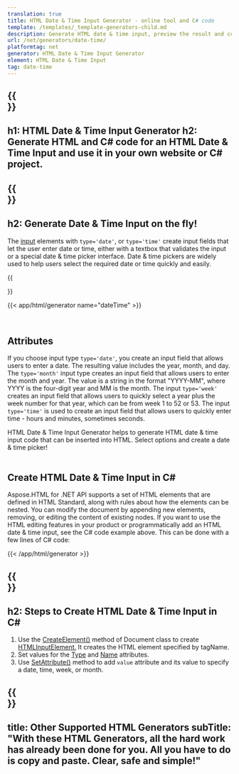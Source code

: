 ```yaml
---
translation: true
title: HTML Date & Time Input Generator - online tool and C# code
template: /templates/_template-generators-child.md
description: Generate HTML date & time input, preview the result and copy the generated HTML and C# code to your website.
url: /net/generators/date-time/
platformtag: net
generator: HTML Date & Time Input Generator
element: HTML Date & Time Input
tag: date-time
---
```


{{<section banner>}}
---
h1: HTML Date & Time Input Generator
h2: Generate HTML and C# code for an HTML Date & Time Input and use it in your own website or C# project.
---

{{<section overview>}}
---
h2: Generate Date & Time Input on the fly!
---

The [input](https://html.spec.whatwg.org/multipage/input.html#the-input-element) elements with `type='date'`, or `type='time'` create input fields that let the user enter date or time, either with a textbox that validates the input or a special date & time picker interface. Date & time pickers are widely used to help users select the required date or time quickly and easily.

{{<section plugin>}}

{{< app/html/generator name="dateTime" >}}

<br>
<h2> Attributes </h2>

If you choose input type `type='date'`, you create an input field that allows users to enter a date. The resulting value includes the year, month, and day.
The `type='month'` input type creates an input field that allows users to enter the month and year. The value is a string in the format "YYYY-MM", where YYYY is the four-digit year and MM is the month. The input `type='week'` creates an input field that allows users to quickly select a year plus the week number for that year, which can be from week 1 to 52 or 53. The input `type='time'` is used to create an input field that allows users to quickly enter time - hours and minutes, sometimes seconds.

HTML Date & Time Input Generator helps to generate HTML date & time input code that can be inserted into HTML. Select options and create a date & time picker!<br><br>

<h2> Create HTML Date & Time Input in C#</h2>

Aspose.HTML for .NET API supports a set of HTML elements that are defined in HTML Standard, along with rules about how the elements can be nested. You can modify the document by appending new elements, removing, or editing the content of existing nodes. If you want to use the HTML editing features in your product or programmatically add an HTML date & time input, see the C# code example above. This can be done with a few lines of C# code:

{{< /app/html/generator >}}

{{<section steps>}}
---
h2: Steps to Create HTML Date & Time Input in C#
---

1. Use the [CreateElement()](https://reference.aspose.com/html/net/aspose.html.dom/document/createelement/) method of Document class to create [HTMLInputElement.](https://reference.aspose.com/html/net/aspose.html/htmlinputelement/) It creates the HTML element specified by tagName.
1. Set values for the [Type](https://reference.aspose.com/html/net/aspose.html/htmlinputelement/type/) and [Name](https://reference.aspose.com/html/net/aspose.html/htmlinputelement/name/) attributes.
1. Use [SetAttribute()](https://reference.aspose.com/html/net/aspose.html.dom/element/setattribute/) method to add `value` attribute and its value to specify a date, time, week, or month.

{{<section other-generators>}}
---
title: Other Supported HTML Generators
subTitle: "With these HTML Generators, all the hard work has already been done for you. All you have to do is copy and paste. Clear, safe and simple!"
---